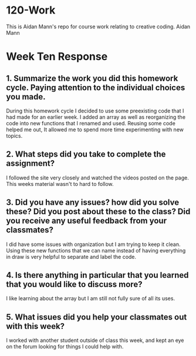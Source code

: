 # 120-Work
This is Aidan Mann's repo for course work relating to creative coding.
Aidan Mann

# Week Ten Response

## 1. Summarize the work you did this homework cycle. Paying attention to the individual choices you made.
During this homework cycle I decided to use some preexisting code that I had made for an earlier week. I added an array as well as reorganizing the code into new functions that I renamed and used. Reusing some code helped me out, It allowed me to spend more time experimenting with new topics.

## 2. What steps did you take to complete the assignment?
I followed the site very closely and watched the videos posted on the page. This weeks material wasn't to hard to follow.

## 3. Did you have any issues? how did you solve these? Did you post about these to the class? Did you receive any useful feedback from your classmates?
I did have some issues with organization but I am trying to keep it clean. Using these new functions that we can name instead of having everything in draw is very helpful to separate and label the code.

## 4. Is there anything in particular that you learned that you would like to discuss more?
I like learning about the array but I am still not fully sure of all its uses.

## 5. What issues did you help your classmates out with this week?
I worked with another student outside of class this week, and kept an eye on the forum looking for things I could help with.
